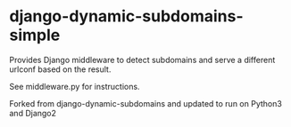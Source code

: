 # django-dynamic-subdomains-simple

Provides Django middleware to detect subdomains and serve a different urlconf based on the result.

See middleware.py for instructions.

Forked from django-dynamic-subdomains and updated to run on Python3 and Django2
